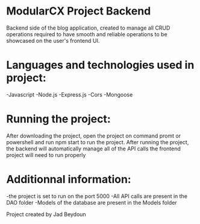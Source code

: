 # ModularCX Project Backend
Backend side of the blog application, created to manage all
CRUD operations required to have smooth and reliable operations
to be showcased on the user's frontend UI.

# Languages and technologies used in project:
-Javascript
-Node.js
-Express.js
-Cors
-Mongoose

# Running the project:
After downloading the project, open the project on command promt or powershell
and run npm start to run the project.
After running the project, the backend will automatically
manage all of the API calls the frontend project will 
need to run properly

# Additionnal information:
-the project is set to run on the port 5000
-All API calls are present in the DAO folder
-Models of the database are present in the Models folder

Project created by Jad Beydoun
